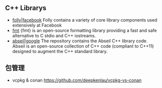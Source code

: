 ## C++ Librarys
* [folly|facebook](https://github.com/facebook/folly) Folly contains a variety of core library components used extensively at Facebook
* [fmt](https://github.com/fmtlib/fmt) {fmt} is an open-source formatting library providing a fast and safe alternative to C stdio and C++ iostreams.
* [abseil|google](https://github.com/abseil/abseil-cpp) The repository contains the Abseil C++ library code. Abseil is an open-source collection of C++ code (compliant to C++11) designed to augment the C++ standard library.
## 包管理
* vcpkg & conan  https://github.com/deepkenlau/vcpkg-vs-conan
